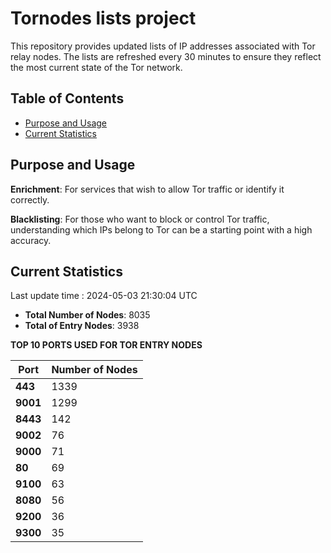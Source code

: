 # Tornodes lists project

This repository provides updated lists of IP addresses associated with Tor relay nodes. The lists are refreshed every 30 minutes to ensure they reflect the most current state of the Tor network.

## Table of Contents

- [Purpose and Usage](#purpose-and-usage)
- [Current Statistics](#current-statistics)


## Purpose and Usage

**Enrichment**: For services that wish to allow Tor traffic or identify it correctly.

**Blacklisting**: For those who want to block or control Tor traffic, understanding which IPs belong to Tor can be a starting point with a high accuracy.

## Current Statistics

Last update time : 2024-05-03 21:30:04 UTC

- **Total Number of Nodes**: 8035
- **Total of Entry Nodes**: 3938

**TOP 10 PORTS USED FOR TOR ENTRY NODES**

| **Port** | **Number of Nodes** |
|------|-----------------|
| **443**   | 1339  |
| **9001**   | 1299  |
| **8443**   | 142  |
| **9002**   | 76  |
| **9000**   | 71  |
| **80**   | 69  |
| **9100**   | 63  |
| **8080**   | 56  |
| **9200**   | 36  |
| **9300**   | 35  |

